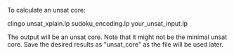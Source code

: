 To calculate an unsat core:

clingo unsat_xplain.lp sudoku_encoding.lp your_unsat_input.lp


The output will be an unsat core. Note that it might not be the minimal unsat core. Save the desired results as "unsat_core" as the file will be used later.
